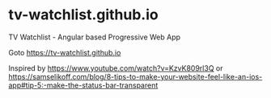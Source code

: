 # tv-watchlist.github.io
TV Watchlist - Angular based Progressive Web App

Goto https://tv-watchlist.github.io

Inspired by https://www.youtube.com/watch?v=KzvK809rl3Q or https://samselikoff.com/blog/8-tips-to-make-your-website-feel-like-an-ios-app#tip-5:-make-the-status-bar-transparent
